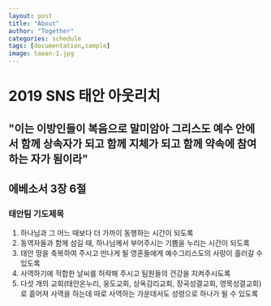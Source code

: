 ```yaml
---
layout: post
title: "About"
author: "Together"
categories: schedule
tags: [documentation,sample]
image: taean-1.jpg
---
```


# 2019 SNS 태안 아웃리치

## "이는 이방인들이 복음으로 말미암아 그리스도 예수 안에서 함께 상속자가 되고 함께 지체가 되고 함께 약속에 참여하는 자가 됨이라" 
## 에베소서 3장 6절


### 태안팀 기도제목
1. 하나님과 그 어느 때보다 더 가까이 동행하는 시간이 되도록 
2. 동역자들과 함께 섬길 때, 하나님께서 부어주시는 기쁨을 누리는 시간이 되도록
3. 태안 땅을 축복하여 주시고 만나게 될 영혼들에게 예수그리스도의 사랑이 흘러갈 수 있도록 
4. 사역하기에 적합한 날씨를 허락해 주시고 팀원들의 건강을 지켜주시도록
5. 다섯 개의 교회(태안온누리, 웅도교회, 상옥감리교회, 장곡성결교회, 영목성결교회)로 흩어져 사역을 하는데 따로 사역하는 가운데서도 성령으로 하나가 될 수 있도록
